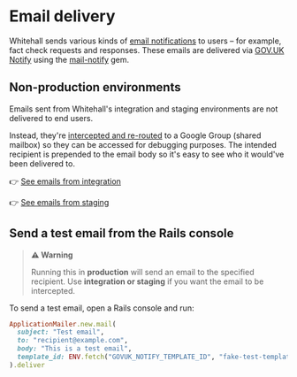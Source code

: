 # Email delivery

Whitehall sends various kinds of [email notifications](https://github.com/alphagov/whitehall/blob/ad86a5ea8d7538f787c71cb586adb1b771ea08d9/app/mailers/mail_notifications.rb) to users – for example, fact check requests and responses. These emails are delivered via [GOV.UK Notify](https://www.notifications.service.gov.uk/) using the [mail-notify](https://github.com/dxw/mail-notify) gem.

## Non-production environments

Emails sent from Whitehall's integration and staging environments are not delivered to end users.

Instead, they're [intercepted and re-routed](https://github.com/alphagov/whitehall/pull/7240) to a Google Group (shared mailbox) so they can be accessed for debugging purposes. The intended recipient is prepended to the email body so it's easy to see who it would've been delivered to.

👉 [See emails from integration](https://groups.google.com/a/digital.cabinet-office.gov.uk/g/whitehall-emails-integration)

👉 [See emails from staging](https://groups.google.com/a/digital.cabinet-office.gov.uk/g/whitehall-emails-staging)

## Send a test email from the Rails console

> **⚠️ Warning**
> 
> Running this in **production** will send an email to the specified recipient.
> Use **integration or staging** if you want the email to be intercepted.

To send a test email, open a Rails console and run:

```ruby
ApplicationMailer.new.mail(
  subject: "Test email",
  to: "recipient@example.com",
  body: "This is a test email",
  template_id: ENV.fetch("GOVUK_NOTIFY_TEMPLATE_ID", "fake-test-template-id")
).deliver
```
